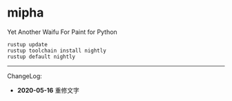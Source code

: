 # mipha

Yet Another Waifu For Paint for Python

```
rustup update
rustup toolchain install nightly
rustup default nightly
```

---
ChangeLog:
 - **2020-05-16** 重修文字
